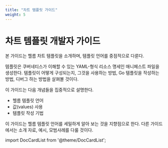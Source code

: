 ```yaml
---
title: "차트 템플릿 가이드"
weight: 5
---
```


# 차트 템플릿 개발자 가이드

본 가이드는 헬름 차트 템플릿을 소개하며, 템플릿 언어를 중점적으로 다룬다.

템플릿은 쿠버네티스가 이해할 수 있는 YAML-형식 리소스 명세인 매니페스트 파일을 생성한다.
템플릿이 어떻게 구성되는지, 그것을 사용하는 방법, Go 템플릿을 작성하는 방법, 디버그 하는 방법을 살펴볼 것이다.

이 가이드는 다음 개념들을 집중적으로 설명한다.

- 헬름 템플릿 언어
- 값(values) 사용
- 템플릿 작성 기법

이 가이드는 헬름 템플릿 언어를 세밀하게 알아 보는 것을 지향점으로 한다.
다른 가이드에서는 소개 자료, 예시, 모범사례를 다룰 것이다.

import DocCardList from '@theme/DocCardList';

<DocCardList />